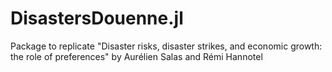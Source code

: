 # DisastersDouenne.jl
Package to replicate "Disaster risks, disaster strikes, and economic growth: the role of preferences" by Aurélien Salas and Rémi Hannotel
